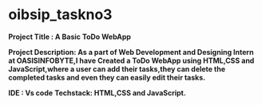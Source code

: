 # oibsip_taskno3 

**Project Title : A Basic ToDo WebApp**

**Project Description: As a part of Web Development and Designing Intern at OASISINFOBYTE,I have
Created a ToDo WebApp using HTML,CSS and JavaScript,where a user can add their tasks,they can delete the completed tasks and 
even they can easily edit their tasks.**

**IDE : Vs code**
**Techstack: HTML,CSS and JavaScript.**
